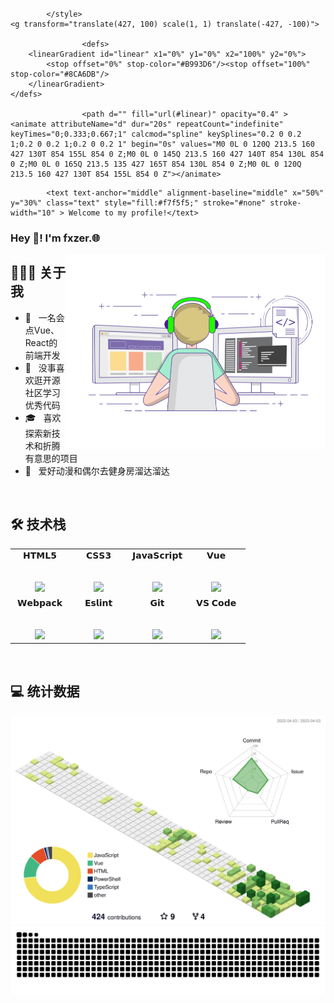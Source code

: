  
<svg xmlns="http://www.w3.org/2000/svg" xmlns:xlink="http://www.w3.org/1999/xlink" style="z-index:1;position:relative" width="854" height="200" viewBox="0 0 854 200">
    <style>
                .text {
            font-size: 70px;
            font-weight: 700;
            font-family: -apple-system,BlinkMacSystemFont,Segoe UI,Helvetica,Arial,sans-serif,Apple Color Emoji,Segoe UI Emoji;
        }
        .desc {
            font-size: 20px;
            font-weight: 500;
            font-family: -apple-system,BlinkMacSystemFont,Segoe UI,Helvetica,Arial,sans-serif,Apple Color Emoji,Segoe UI Emoji;
        }

            </style>
    <g transform="translate(427, 100) scale(1, 1) translate(-427, -100)">

                    <defs>
        <linearGradient id="linear" x1="0%" y1="0%" x2="100%" y2="0%">
            <stop offset="0%" stop-color="#B993D6"/><stop offset="100%" stop-color="#8CA6DB"/>
        </linearGradient>
    </defs>

                    <path d="" fill="url(#linear)" opacity="0.4" >
    <animate attributeName="d" dur="20s" repeatCount="indefinite" keyTimes="0;0.333;0.667;1" calcmod="spline" keySplines="0.2 0 0.2 1;0.2 0 0.2 1;0.2 0 0.2 1" begin="0s" values="M0 0L 0 120Q 213.5 160 427 130T 854 155L 854 0 Z;M0 0L 0 145Q 213.5 160 427 140T 854 130L 854 0 Z;M0 0L 0 165Q 213.5 135 427 165T 854 130L 854 0 Z;M0 0L 0 120Q 213.5 160 427 130T 854 155L 854 0 Z"></animate>
</path>
<path d="" fill="url(#linear)" opacity="0.4" >
    <animate attributeName="d" dur="20s" repeatCount="indefinite" keyTimes="0;0.333;0.667;1" calcmod="spline" keySplines="0.2 0 0.2 1;0.2 0 0.2 1;0.2 0 0.2 1" begin="-10s" values="M0 0L 0 135Q 213.5 180 427 150T 854 160L 854 0 Z;M0 0L 0 150Q 213.5 120 427 120T 854 140L 854 0 Z;M0 0L 0 145Q 213.5 125 427 150T 854 165L 854 0 Z;M0 0L 0 135Q 213.5 180 427 150T 854 160L 854 0 Z"></animate>
</path>
    </g>

            <text text-anchor="middle" alignment-baseline="middle" x="50%" y="30%" class="text" style="fill:#f7f5f5;" stroke="#none" stroke-width="10" > Welcome to my profile!</text>

</svg>
        

### Hey 🤔! I'm fxzer.🌐 

<img align="right" alt="GIF" src="https://raw.githubusercontent.com/devSouvik/devSouvik/master/gif3.gif" width="415"   />
 
  <h2 > 👨🏻‍💻 关于我 </h2>

- 🔭 &nbsp; 一名会点Vue、React的前端开发
- 🤔 &nbsp; 没事喜欢逛开源社区学习优秀代码
- 🎓 &nbsp; 喜欢探索新技术和折腾有意思的项目
- 🌱 &nbsp; 爱好动漫和偶尔去健身房溜达溜达

 
<br>
<h2>🛠 技术栈</h2>


<table >
  <tbody>
    <tr valign="top">
      <td width="25%" align="center">
        <span>𝗛𝗧𝗠𝗟𝟱</span><br><br><br>
        <img height="64px"  src="https://cdn.svgporn.com/logos/html-5.svg">
      </td>
      <td width="25%" align="center">
        <span>𝗖𝗦𝗦𝟯</span><br><br><br>
        <img height="64px" src="https://cdn.svgporn.com/logos/css-3.svg">
      </td>
      <td width="25%" align="center">
        <span>𝗝𝗮𝘃𝗮𝗦𝗰𝗿𝗶𝗽𝘁</span><br><br><br>
        <img height="64px" src="https://cdn.svgporn.com/logos/javascript.svg">
      </td>
      <td width="25%" align="center">
        <span>𝗩𝘂𝗲</span><br><br><br>
        <img height="64px" src="https://cdn.svgporn.com/logos/vue.svg">
      </td>
    </tr>
    <tr valign="top">
      <td width="25%" align="center">
        <span>𝗪𝗲𝗯𝗽𝗮𝗰𝗸</span><br><br><br>
        <img height="64px" src="https://cdn.svgporn.com/logos/webpack.svg">
      </td>
      <td width="25%" align="center">
        <span>𝗘𝘀𝗹𝗶𝗻𝘁</span><br><br><br>
        <img height="64px" src="https://cdn.svgporn.com/logos/eslint.svg">
      </td>
      <td width="25%" align="center">
        <span>𝗚𝗶𝘁</span><br><br><br>
        <img height="64px" src="https://cdn.svgporn.com/logos/git-icon.svg">
      </td>
      <td width="25%" align="center">
        <span>𝗩𝗦 𝗖𝗼𝗱𝗲</span><br><br><br>
        <img height="64px" src="https://cdn.svgporn.com/logos/visual-studio-code.svg">
      </td>
    </tr>
  
  </tbody>
</table>
<br>
<h2>💻  统计数据 </h2>

![](./profile-3d-contrib/profile-green-animate.svg)
![Snake animation](https://github.com/fxzer/fxzer/blob/output/github-contribution-grid-snake.svg)
